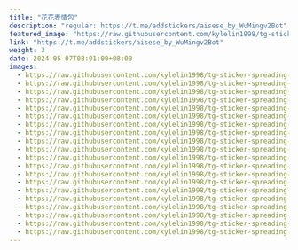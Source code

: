 ```yaml
---
title: "花花表情包"
description: "regular: https://t.me/addstickers/aisese_by_WuMingv2Bot"
featured_image: "https://raw.githubusercontent.com/kylelin1998/tg-sticker-spreading-worldwide-images/main/img/9877559c-825f-4473-883e-4156a6a30d0b.jpg"
link: "https://t.me/addstickers/aisese_by_WuMingv2Bot"
weight: 3
date: 2024-05-07T08:01:00+08:00
images:
  - https://raw.githubusercontent.com/kylelin1998/tg-sticker-spreading-worldwide-images/main/img/9877559c-825f-4473-883e-4156a6a30d0b.jpg
  - https://raw.githubusercontent.com/kylelin1998/tg-sticker-spreading-worldwide-images/main/img/9d41fce5-12da-47a4-b3bf-5635f7139275.jpg
  - https://raw.githubusercontent.com/kylelin1998/tg-sticker-spreading-worldwide-images/main/img/1cd3fa6f-ae0c-4b5f-8616-615d17a9c8c2.jpg
  - https://raw.githubusercontent.com/kylelin1998/tg-sticker-spreading-worldwide-images/main/img/f304336d-a6c3-4dfc-b558-973199acb82e.jpg
  - https://raw.githubusercontent.com/kylelin1998/tg-sticker-spreading-worldwide-images/main/img/275ecf4e-63cd-467b-97de-e188dad8460b.jpg
  - https://raw.githubusercontent.com/kylelin1998/tg-sticker-spreading-worldwide-images/main/img/a2f9ee03-a457-4285-915a-f897e5e669bd.jpg
  - https://raw.githubusercontent.com/kylelin1998/tg-sticker-spreading-worldwide-images/main/img/8be1c953-2d4d-472e-840d-ca3ad0d4b7ce.jpg
  - https://raw.githubusercontent.com/kylelin1998/tg-sticker-spreading-worldwide-images/main/img/6a3b9cba-40a4-4b02-8dd8-84bad72f386d.jpg
  - https://raw.githubusercontent.com/kylelin1998/tg-sticker-spreading-worldwide-images/main/img/6893d3b3-ea4a-4e57-964d-0324b29964cc.jpg
  - https://raw.githubusercontent.com/kylelin1998/tg-sticker-spreading-worldwide-images/main/img/36df76a2-30a3-4cbc-9e41-3ed6645c4a22.jpg
  - https://raw.githubusercontent.com/kylelin1998/tg-sticker-spreading-worldwide-images/main/img/369cb8a3-7b7f-49b9-8bb7-450ed80d19b6.jpg
  - https://raw.githubusercontent.com/kylelin1998/tg-sticker-spreading-worldwide-images/main/img/52dd122b-2003-44d3-9706-77cc784cea88.jpg
  - https://raw.githubusercontent.com/kylelin1998/tg-sticker-spreading-worldwide-images/main/img/ce33dd70-848d-4117-a199-cd103d79d810.jpg
  - https://raw.githubusercontent.com/kylelin1998/tg-sticker-spreading-worldwide-images/main/img/556cbbef-edf6-4dc8-a563-ce1e726080a8.jpg
  - https://raw.githubusercontent.com/kylelin1998/tg-sticker-spreading-worldwide-images/main/img/06872e1d-d19c-4de2-b372-321dfd572c03.jpg
  - https://raw.githubusercontent.com/kylelin1998/tg-sticker-spreading-worldwide-images/main/img/cca9426d-3eab-446c-ad37-e1763f9f55a0.jpg
  - https://raw.githubusercontent.com/kylelin1998/tg-sticker-spreading-worldwide-images/main/img/c80659a1-b2f7-4543-ab6b-7476b78dd996.jpg
  - https://raw.githubusercontent.com/kylelin1998/tg-sticker-spreading-worldwide-images/main/img/8e7eeb86-fe60-483c-a8c1-2120e45de44e.jpg
  - https://raw.githubusercontent.com/kylelin1998/tg-sticker-spreading-worldwide-images/main/img/59fec074-2ffe-461e-b3e2-736394a98718.jpg
  - https://raw.githubusercontent.com/kylelin1998/tg-sticker-spreading-worldwide-images/main/img/6b265f40-b5a8-49ba-b7c4-a42b34f2cd9f.jpg
---
```


